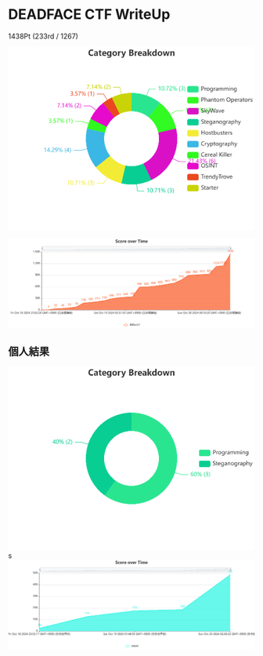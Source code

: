 # DEADFACE CTF WriteUp

1438Pt (233rd / 1267)

![alt text](<result/Category Breakdown.png>)

![alt text](<result/Score over Time.png>)

## 個人結果

![alt text](result/Category_individual.png)
s
![alt text](result/Score_individual.png)
